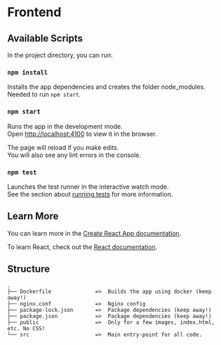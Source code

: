 # Frontend

## Available Scripts

In the project directory, you can run:

### `npm install`

Installs the app dependencies and creates the folder node_modules. Needed to run `npm start`.

### `npm start`

Runs the app in the development mode.<br />
Open [http://localhost:4100](http://localhost:4100) to view it in the browser.

The page will reload if you make edits.<br />
You will also see any lint errors in the console.

### `npm test`

Launches the test runner in the interactive watch mode.<br />
See the section about [running tests](https://facebook.github.io/create-react-app/docs/running-tests) for more information.

## Learn More

You can learn more in the [Create React App documentation](https://facebook.github.io/create-react-app/docs/getting-started).

To learn React, check out the [React documentation](https://reactjs.org/).

## Structure
```
.
├── Dockerfile              =>  Builds the app using docker (keep away!)
├── nginx.conf              =>  Nginx config
├── package-lock.json       =>  Package dependencies (keep away!)
├── package.json            =>  Package dependencies (keep away!)
├── public                  =>  Only for a few images, index.html, etc. No CSS!
└── src                     =>  Main entry-point for all code.